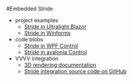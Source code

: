 #Embedded Stride

* project examples
	* [Stride in Ultralight Blazor](https://github.com/lionfire/LionFire.Stride.Ultralight)
	* [Stride in Winforms](https://github.com/windperson/-StrideGameNet5WinFormsDemo)
* code blobs
	* [Stride in WPF Control](https://gist.github.com/EricEzaM/5797be1f4b28f15e9be53287a02d3d67)
	* [Stride in avalonia Control](https://gist.github.com/westonsoftware/a3fa982397fe1817ece4a27d3cbc5a89)
* VVVV integration
  	* [3D rendering documentation](https://thegraybook.vvvv.org/reference/libraries/graphics-3d.html)
  	* [Stride integration source code on GitHub](https://github.com/vvvv/VL.StandardLibs)